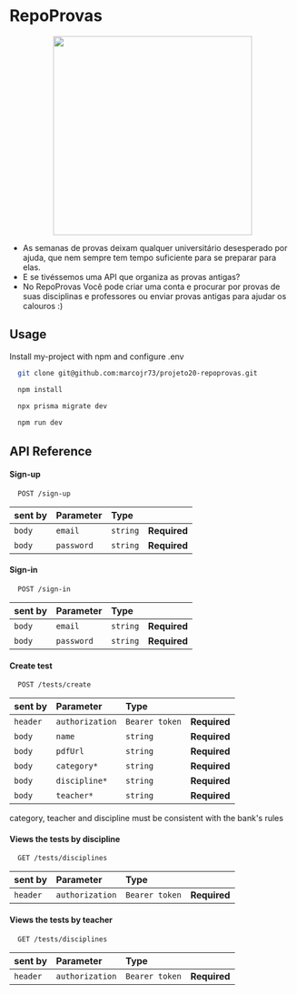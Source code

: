 
# RepoProvas

<p align="center">
   <img width=350 src="https://notion-emojis.s3-us-west-2.amazonaws.com/prod/svg-twitter/1f5c3-fe0f.svg"/>
</p>


- As semanas de provas deixam qualquer universitário desesperado por ajuda, que nem sempre tem tempo suficiente para se preparar para elas.
- E se tivéssemos uma API que organiza as provas antigas?
- No RepoProvas Você pode criar uma conta e procurar por provas de suas disciplinas e professores ou enviar provas antigas para ajudar os calouros :)
## Usage

Install my-project with npm and configure .env

```bash
  git clone git@github.com:marcojr73/projeto20-repoprovas.git
```

```bash
  npm install

  npx prisma migrate dev
  
  npm run dev
```
    
## API Reference

#### Sign-up

```
  POST /sign-up
```

| sent by |Parameter | Type     |                 |
| :-------- |:-------- | :------- | :------------------------- |
| `body` |`email` | `string` | **Required**  |
| `body` |`password` | `string` | **Required** |

#### Sign-in

```
  POST /sign-in
```

| sent by |Parameter | Type     |                 |
| :-------- |:-------- | :------- | :------------------------- |
| `body` |`email` | `string` | **Required**  |
| `body` |`password` | `string` | **Required** |

#### Create test 

```
  POST /tests/create
```

| sent by |Parameter | Type     |                 |
| :-------- |:-------- | :------- | :------------------------- |
| `header` |`authorization` | `Bearer token` | **Required**  |
| `body` |`name` | `string` | **Required**  |
| `body` |`pdfUrl` | `string` | **Required** |
| `body` |`category*` | `string` | **Required**  |
| `body` |`discipline*` | `string` | **Required** |
| `body` |`teacher*` | `string` | **Required** |

category, teacher and discipline must be consistent with the bank's rules

#### Views the tests by discipline

```
  GET /tests/disciplines
```

| sent by |Parameter | Type     |                 |
| :-------- |:-------- | :------- | :------------------------- |
| `header` |`authorization` | `Bearer token` | **Required**  |

#### Views the tests by teacher

```
  GET /tests/disciplines
```

| sent by |Parameter | Type     |                 |
| :-------- |:-------- | :------- | :------------------------- |
| `header` |`authorization` | `Bearer token` | **Required**  |